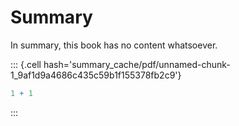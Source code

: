 # Summary

In summary, this book has no content whatsoever.



::: {.cell hash='summary_cache/pdf/unnamed-chunk-1_9af1d9a4686c435c59b1f155378fb2c9'}

```{.r .cell-code}
1 + 1
```
:::
